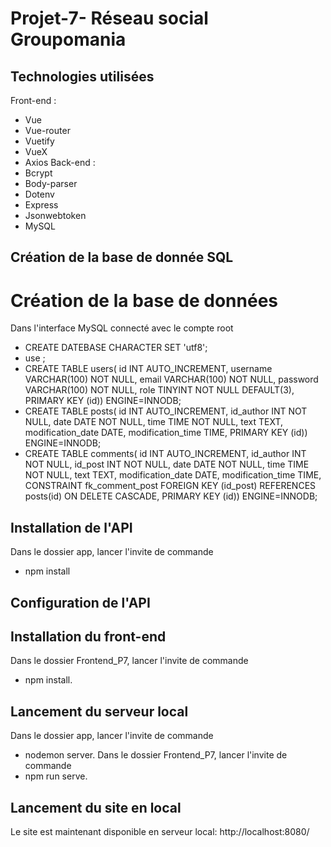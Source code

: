 # Projet-7- Réseau social Groupomania
## Technologies utilisées
Front-end :
- Vue
- Vue-router
- Vuetify
- VueX
- Axios
Back-end :
- Bcrypt
- Body-parser
- Dotenv
- Express
- Jsonwebtoken
- MySQL

## Création de la base de donnée SQL
# Création de la base de données
Dans l'interface MySQL connecté avec le compte root
- CREATE DATEBASE <DATABASENAME> CHARACTER SET 'utf8';
- use <DABASENAME>;
- CREATE TABLE users(
id INT AUTO_INCREMENT,
username VARCHAR(100) NOT NULL,
email VARCHAR(100) NOT NULL,
password VARCHAR(100) NOT NULL,
role TINYINT NOT NULL DEFAULT(3),
PRIMARY KEY (id))
ENGINE=INNODB;
- CREATE TABLE posts(
id INT AUTO_INCREMENT,
id_author INT NOT NULL,
date DATE NOT NULL,
time TIME NOT NULL,
text TEXT,
modification_date DATE,
modification_time TIME,
PRIMARY KEY (id))
ENGINE=INNODB;
- CREATE TABLE comments(
id INT AUTO_INCREMENT,
id_author INT NOT NULL,
id_post INT NOT NULL,
date DATE NOT NULL,
time TIME NOT NULL,
text TEXT,
modification_date DATE,
modification_time TIME,
CONSTRAINT fk_comment_post
    FOREIGN KEY (id_post)
    REFERENCES posts(id)
    ON DELETE CASCADE,
PRIMARY KEY (id))
ENGINE=INNODB;

## Installation de l'API
Dans le dossier app, lancer l'invite de commande
- npm install
## Configuration de l'API
## Installation du front-end
Dans le dossier Frontend_P7, lancer l'invite de commande
- npm install.
## Lancement du serveur local
Dans le dossier app, lancer l'invite de commande
- nodemon server.
Dans le dossier Frontend_P7, lancer l'invite de commande
- npm run serve.
## Lancement du site en local
Le site est maintenant disponible en serveur local: http://localhost:8080/


 
